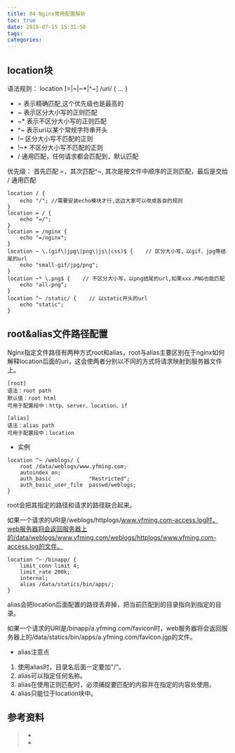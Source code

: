 ```yaml
---
title: 04-Nginx常用配置解析
toc: true
date: 2019-07-15 15:31:58
tags:
categories:
---
```






## location块

语法规则： location [=|~|~*|^~]     /uri/       { … }



- = 表示精确匹配,这个优先级也是最高的
- ~  表示区分大小写的正则匹配
- ~* 表示不区分大小写的正则匹配
- ^~ 表示uri以某个常规字符串开头
- !~ 区分大小写不匹配的正则
- !~* 不区分大小写不匹配的正则
- / 通用匹配，任何请求都会匹配到，默认匹配



优先级： 首先匹配 =，其次匹配^~, 其次是按文件中顺序的正则匹配，最后是交给 / 通用匹配

```
location / {   
	echo "/"; //需要安装echo模块才行,这边大家可以改成各自的规则
}
location = / {   
	echo "=/";
}
location = /nginx {   
	echo "=/nginx";
}
location ~ \.(gif\|jpg\|png\|js\|css)$ {    // 区分大小写，以gif、jpg等结尾的url
	echo "small-gif/jpg/png";
}
location ~* \.png$ {    // 不区分大小写，以png结尾的url,如果xxx.PNG也能匹配
	echo "all-png";
}
location ^~ /static/ {    // 以static开头的url
	echo "static";
}
```



## root&alias文件路径配置

Nginx指定文件路径有两种方式root和alias，root与alias主要区别在于nginx如何解释location后面的uri，这会使两者分别以不同的方式将请求映射到服务器文件上。

```
[root]
语法：root path 
默认值：root html
可用于配置段中：http、server、location、if  

[alias]
语法：alias path
可用于配置段中：location  
```

- 实例

```
location ^~ /weblogs/ {		
    root /data/weblogs/www.yfming.com;		
    autoindex on;		
    auth_basic            "Restricted";		
    auth_basic_user_file  passwd/weblogs;
}
```

root会把其指定的路径和请求的路径联合起来。

如果一个请求的URI是/weblogs/httplogs/www.yfming.com-access.log时，web服务器将会返回服务器上的/data/weblogs/www.yfming.com/weblogs/httplogs/www.yfming.com-access.log的文件。

```
location ^~ /binapp/ {  		
    limit_conn limit 4;		
    limit_rate 200k;		
    internal;  		
    alias /data/statics/bin/apps/;
}
```

alias会把location后面配置的路径丢弃掉，把当前匹配到的目录指向到指定的目录。

如果一个请求的URI是/binapp/a.yfming.com/favicon时，web服务器将会返回服务器上的/data/statics/bin/apps/a.yfming.com/favicon.jgp的文件。

- alias注意点

1.  使用alias时，目录名后面一定要加"/"。
2.  alias可以指定任何名称。
3.  alias在使用正则匹配时，必须捕捉要匹配的内容并在指定的内容处使用。
4.  alias只能位于location块中。



## 参考资料
> - []()
> - []()
